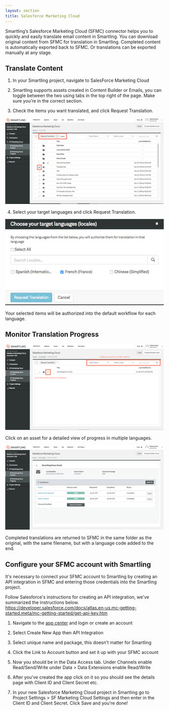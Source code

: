 ```yaml
---
layout: section
title: Salesforce Marketing Cloud
---
```



Smartling’s Salesforce Marketing Cloud (SFMC) connector helps you to quickly and easily translate email content in Smartling. You can download original content from SFMC for translation in Smartling. Completed content is automatically exported back to SFMC. Or translations can be exported manually at any stage.

## Translate Content

1) In your Smartling project, navigate to SalesForce Marketing Cloud

2) Smartling supports assets created in Content Builder or Emails, you can toggle between the two using tabs in the top right of the page. Make sure you’re in the correct section.

3) Check the items you want translated, and click Request Translation.

![](/uploads/versions/smartling---translate-content--salesforce-marketing-cloud-connector-test--and-eloqua-connector---x----1435-777x---.png)

4) Select your target languages and click Request Translation.

![](/uploads/versions/smartling---translate-content--salesforce-marketing-cloud-connector-test----x----576-312x---.png)

Your selected items will be authorized into the default workflow for each language.

## Monitor Translation Progress

![](/uploads/versions/smartling---translate-content--salesforce-marketing-cloud-connector-test--and-update-smartling-help---x----1434-775x---.png)

Click on an asset for a detailed view of progress in multiple languages.

![](/uploads/versions/smartling---translate-content--salesforce-marketing-cloud-connector-test--and-eloqua-connector---x----1436-765x---.png)

Completed translations are returned to SFMC in the same folder as the original, with the same filename, but with a language code added to the end.

## Configure your SFMC account with Smartling

It's necessary to connect your SFMC account to Smartling by creating an API integration in SFMC and entering those credentials into the Smartling project.

Follow Salesforce's instructions for creating an API integration, we've summarized the instructions below. https://developer.salesforce.com/docs/atlas.en-us.mc-getting-started.meta/mc-getting-started/get-api-key.htm

1) Navigate to the [app center](https://appcenter-auth.s1.marketingcloudapps.com/)&nbsp;and login or create an account

2) Select Create New App then API Integration

3) Select unique name and package, this doesn't matter for Smartling

4) Click the Link to Account button and set it up with your SFMC account

5) Now you should be in the Data Access tab. Under Channels enable Read/Send/Write under Data &gt; Data Extensions enable Read/Write

6) After you've created the app click on it so you should see the details page with Client ID and Client Secret etc.

7) In your new Salesforce Marketing Cloud project in Smartling go to Project Settings &gt; SF Marketing Cloud Settings and then enter in the Client ID and Client Secret. Click Save and you're done!